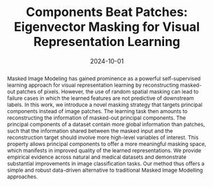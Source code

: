 ---
layout: publication_page
show: true
noheader: true

title: "Components Beat Patches: Eigenvector\ Masking for Visual Representation Learning"
description:

date: 2024-10-01

authors:
  - name: <b>Alice Bizeul</b>
    affiliations: [ETH Zurich, ETH AI Center]
  - name: Thomas Sutter
    affiliations: [ETH Zurich]
  - name: Alain Ryser
    affiliations: [ETH Zurich]
  - name: Julius Von Kügelen
    affiliations: [ETH Zurich]
  - name: Bernhard Schölkopf
    affiliations: [Max Planck Institute for Intelligent Systems]
  - name: Julia E. Vogt
    affiliations: [ETH Zurich]

journal: under submission
bib: /assets/bibliography/mae.txt
abstract: Masked Image Modeling has gained prominence as a powerful self-supervised learning approach for visual representation learning by reconstructing masked-out patches of pixels. However, the use of random spatial masking can lead to failure cases in which the learned features are not predictive of downstream labels. In this work, we introduce a novel masking strategy that targets principal components instead of image patches. The learning task then amounts to reconstructing the information of masked-out principal components. The principal components of a dataset contain more global information than patches, such that the information shared between the masked input and the reconstruction target should involve more high-level variables of interest. This property allows principal components to offer a more meaningful masking space, which manifests in improved quality of the learned representations. We provide empirical evidence across natural and medical datasets and demonstrate substantial improvements in image classification tasks. Our method thus offers a simple and robust data-driven alternative to traditional Masked Image Modelling approaches.
pdf: /assets/pdf/mae.pdf
arxiv: https://openreview.net/forum?id=xqEeGja6zq

# Below is an example of injecting additional page-specific styles.
# If you use this page as a template, delete this _styles block.
_styles: >
  # .fake-img {
  #   background: #bbb;
  #   border: 1px solid rgba(0, 0, 0, 0.1);
  #   box-shadow: 0 0px 4px rgba(0, 0, 0, 0.1);
  #   margin-bottom: 12px;
  # }
  # .fake-img p {
  #   font-family: monospace;
  #   color: white;
  #   text-align: left;
  #   margin: 12px 0;
  #   text-align: center;
  #   font-size: 16px;
  # }
---